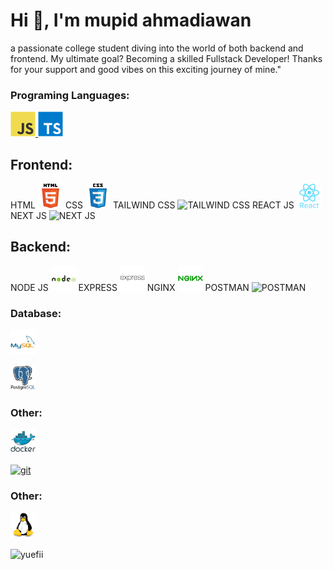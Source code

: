 <h1 align="left">Hi 👋, I'm mupid ahmadiawan</h1>
<p align="left">a passionate college student diving into the world of both backend and frontend. My ultimate goal? Becoming a skilled Fullstack Developer! Thanks for your support and good vibes on this exciting journey of mine."</p>

<h3 align="left">Programing Languages:</h3>
<p align="left">
<!-- JAVASCRIPT -->
<a href="https://developer.mozilla.org/en-US/docs/Web/JavaScript" target="_blank" rel="noreferrer"> <img src="https://raw.githubusercontent.com/devicons/devicon/master/icons/javascript/javascript-original.svg" alt="javascript" width="40" height="40"/> </a>
<!-- TYPESCRIPT -->
<a href="https://www.typescriptlang.org/" target="_blank" rel="noreferrer"> <img src="https://raw.githubusercontent.com/devicons/devicon/master/icons/typescript/typescript-original.svg" alt="typescript" width="40" height="40"/> </a> </p>
</p>

## Frontend:

HTML <img src="https://raw.githubusercontent.com/devicons/devicon/master/icons/html5/html5-original-wordmark.svg" alt="HTML" width="40" height="40">
CSS <img src="https://raw.githubusercontent.com/devicons/devicon/master/icons/css3/css3-original-wordmark.svg" alt="CSS" width="40" height="40">
TAILWIND CSS <img src="https://www.vectorlogo.zone/logos/tailwindcss/tailwindcss-icon.svg" alt="TAILWIND CSS" width="40" height="40">
REACT JS <img src="https://raw.githubusercontent.com/devicons/devicon/master/icons/react/react-original-wordmark.svg" alt="REACT JS" width="40" height="40">
NEXT JS <img src="https://cdn.worldvectorlogo.com/logos/nextjs-2.svg" alt="NEXT JS" width="40" height="40">

## Backend:

NODE JS <img src="https://raw.githubusercontent.com/devicons/devicon/master/icons/nodejs/nodejs-original-wordmark.svg" alt="NODE JS" width="40" height="40">
EXPRESS <img src="https://raw.githubusercontent.com/devicons/devicon/master/icons/express/express-original-wordmark.svg" alt="EXPRESS" width="40" height="40">
NGINX <img src="https://raw.githubusercontent.com/devicons/devicon/master/icons/nginx/nginx-original.svg" alt="NGINX" width="40" height="40">
POSTMAN <img src="https://www.vectorlogo.zone/logos/getpostman/getpostman-icon.svg" alt="POSTMAN" width="40" height="40">

<h3 align="left">Database:</h3>
<p align="left">

<!-- MYSQL -->

<a href="https://www.mysql.com/" target="_blank" rel="noreferrer"> <img src="https://raw.githubusercontent.com/devicons/devicon/master/icons/mysql/mysql-original-wordmark.svg" alt="mysql" width="40" height="40"/> </a>

<!-- POSTGRESQL -->

<a href="https://www.postgresql.org" target="_blank" rel="noreferrer"> <img src="https://raw.githubusercontent.com/devicons/devicon/master/icons/postgresql/postgresql-original-wordmark.svg" alt="postgresql" width="40" height="40"/> </a>

</p>

<h3 align="left">Other:</h3>
<p align="left"> 
<!-- DOCKER -->

<a href="https://www.docker.com/" target="_blank" rel="noreferrer"> <img src="https://raw.githubusercontent.com/devicons/devicon/master/icons/docker/docker-original-wordmark.svg" alt="docker" width="40" height="40"/> </a>

<!-- GIT -->

<a href="https://git-scm.com/" target="_blank" rel="noreferrer"> <img src="https://www.vectorlogo.zone/logos/git-scm/git-scm-icon.svg" alt="git" width="40" height="40"/> </a>

</p>

<h3 align="left">Other:</h3>
<p align="left">

<!-- LINUX -->

<a href="https://www.linux.org/" target="_blank" rel="noreferrer"> <img src="https://raw.githubusercontent.com/devicons/devicon/master/icons/linux/linux-original.svg" alt="linux" width="40" height="40"/> </a>

</p>

<img align="center" src="https://github-readme-stats.vercel.app/api/top-langs?username=yuefii&show_icons=true&locale=en&layout=compact" alt="yuefii" />
